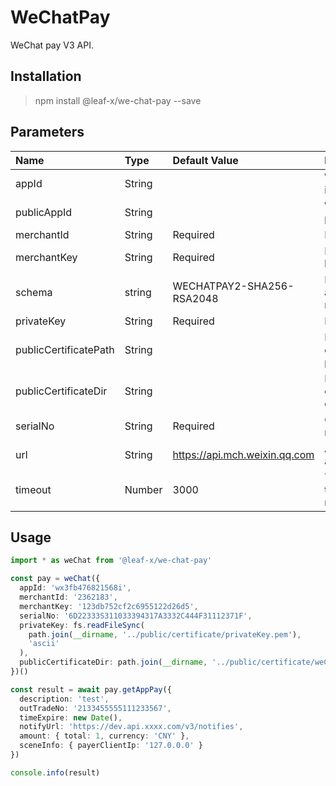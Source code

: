# WeChatPay

WeChat pay V3 API.

## Installation

> npm install @leaf-x/we-chat-pay --save

## Parameters

| Name                  | Type   | Default Value                 | Description                       |
| :-------------------- | :----- | :---------------------------- | :-------------------------------- |
| appId                 | String |                               | WeChat app id.                    |
| publicAppId           | String |                               | WeChat public id.                 |
| merchantId            | String | Required                      | Merchant id.                      |
| merchantKey           | String | Required                      | Merchant key.                     |
| schema                | string | WECHATPAY2-SHA256-RSA2048     | Encryption algorithm mode.        |
| privateKey            | String | Required                      | Private key.                      |
| publicCertificatePath | String |                               | Public key certificate path..     |
| publicCertificateDir  | String |                               | Public key certificate directory. |
| serialNo              | String | Required                      | Certificate number.               |
| url                   | String | https://api.mch.weixin.qq.com | Api url address.                  |
| timeout               | Number | 3000                          | Timeout time, in milliseconds.    |

## Usage

```typescript
import * as weChat from '@leaf-x/we-chat-pay'

const pay = weChat({
  appId: 'wx3fb476821568i',
  merchantId: '2362183',
  merchantKey: '123db752cf2c6955122d26d5',
  serialNo: '6D22333S311033394317A3332C444F31112371F',
  privateKey: fs.readFileSync(
    path.join(__dirname, '../public/certificate/privateKey.pem'),
    'ascii'
  ),
  publicCertificateDir: path.join(__dirname, '../public/certificate/weChat')
})()

const result = await pay.getAppPay({
  description: 'test',
  outTradeNo: '2133455555111233567',
  timeExpire: new Date(),
  notifyUrl: 'https://dev.api.xxxx.com/v3/notifies',
  amount: { total: 1, currency: 'CNY' },
  sceneInfo: { payerClientIp: '127.0.0.0' }
})

console.info(result)
```
